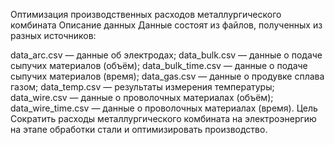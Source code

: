 Оптимизация производственных расходов металлургического комбината
Описание данных
Данные состоят из файлов, полученных из разных источников:

data_arc.csv — данные об электродах;
data_bulk.csv — данные о подаче сыпучих материалов (объём);
data_bulk_time.csv — данные о подаче сыпучих материалов (время);
data_gas.csv — данные о продувке сплава газом;
data_temp.csv — результаты измерения температуры;
data_wire.csv — данные о проволочных материалах (объём);
data_wire_time.csv — данные о проволочных материалах (время).
Цель
Сократить расходы металлургического комбината на электроэнергию на этапе обработки стали и оптимизировать производство.
